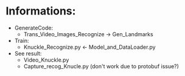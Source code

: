 # Informations:

* GenerateCode: 
  * Trans_Video_Images_Recognize -> Gen_Landmarks
* Train:
  * Knuckle_Recognize.py <- Model_and_DataLoader.py
* See result:
  * Video_Knuckle.py
  * Capture_recog_Knucle.py (don't work due to protobuf issue?)